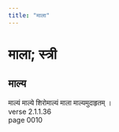 ```yaml
---
title: "माला"
---
```


# माला; स्त्री
## माल्य
माल्यं माल्ये शिरोमाल्यं माला माल्यमुदाहृतम् ।<br />verse 2.1.1.36<br />page 0010

